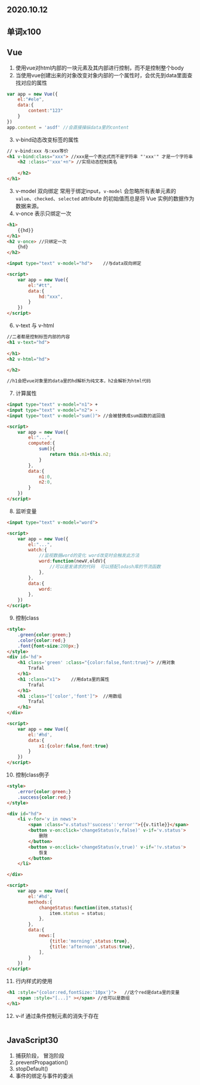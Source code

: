 ## 2020.10.12

## 单词x100

## Vue

1. 使用vue对html内部的一块元素及其内部进行控制，而不是控制整个body
2. 当使用vue创建出来的对象改变对象内部的一个属性时，会优先到data里面查找对应的属性

```js
var app = new Vue({
    el:"#ele",
    data:{
        content:"123"
    }
})
app.content = 'asdf' //会直接操纵data里的content
```

3. v-bind动态改变标签的属性	

```html
// v-bind:xxx 与:xxx等价
<h1 v-bind:class="xxx"> //xxx是一个表达式而不是字符串 "'xxx'" 才是一个字符串
	<h2 :class="'xxx'+n"> //实现动态控制类名
        
    </h2>    
</h1>

```



3. v-model 双向绑定  常用于绑定input，`v-model` 会忽略所有表单元素的 `value`、`checked`、`selected` attribute 的初始值而总是将 Vue 实例的数据作为数据来源。
4. v-once 表示只绑定一次

```html
<h1>
    {{hd}}
</h1>
<h2 v-once>	//只绑定一次
    {hd}
</h2>

<input type="text" v-model="hd">	//与data双向绑定

<script>
	var app = new Vue({
        el:"#tt",
        data:{
        	hd:"xxx",
        }
    })
</script>
```

6. v-text 与 v-html

```html
//二者都是控制标签内部的内容
<h1 v-text="hd">
    
</h1>
<h2 v-html="hd">
    
</h2>

//h1会把vue对象里的data里的hd解析为纯文本，h2会解析为html代码
```

7. 计算属性

```html
<input type="text" v-model="n1"> +
<input type="text" v-model="n2"> -
<input type="text" v-model="sum()">	//会被替换成sum函数的返回值

<script>
	var app = new Vue({
        el:"...",
        computed:{
            sum(){
                return this.n1+this.n2;
            }
        },
        data:{
            n1:0,
            n2:0,
        }
    })
</script>
```

8. 监听变量

```html
<input type="text" v-model="word">

<script>
	var app = new Vue({
        el:"...",
        watch:{
            //监视数据word的变化 word改变时会触发此方法
            word:function(newV,oldV){
                //可以是发请求的代码  可以搭配lodash库的节流函数
            },
        },
        data:{
            word:
        },
    })
</script>
```

9. 控制class

```html
<style>
    .green{color:green;}
    .color{color:red;}
    .font{font-size:200px;}
</style>
<div id='hd'>
    <h1 class='green' :class="{color:false,font:true}">	//用对象
        Trafal
    </h1>
    <h1 :class="x1">	//用data里的属性
        Trafal
    </h1>
    <h1 :class="['color','font']">	//用数组
        Trafal
    </h1>
</div>

<script>
	var app = new Vue({
        el:'#hd',
        data:{
            x1:{color:false,font:true}
        }
    })
</script>
```

10. 控制class例子

```html
<style>
	.error{color:green;}
    .success{color:red;}
</style>

<div id="hd">
    <li v-for='v in news'>
    	<span :class="v.status?'success':'error'">{{v.title}}</span>
        <button v-on:click='changeStatus(v,false)' v-if='v.status'>
        	删除
    	</button>
    	<button v-on:click='changeStatus(v,true)' v-if='!v.status'>
    		恢复
    	</button>
    </li>

</div>

<script>
	var app = new Vue({
        el:'#hd',
        methods:{
            changeStatus:function(item,status){
                item.status = status;
            },
        },
        data:{
            news:[
                {title:'morning',status:true},
                {title:'afternoon',status:true},                
            ],
        }
    })
</script>
```

11. 行内样式的使用

```html
<h1 :style="{color:red,fontSize:'10px'}">	//这个red是data里的变量
    <span :style="[...]" ></span> //也可以是数组
</h1>
```

12. v-if 通过条件控制元素的消失于存在

```html

```

## JavaScript30

1. 捕获阶段， 冒泡阶段
2. preventPropagation()
3. stopDefault()
4. 事件的绑定与事件的委派















